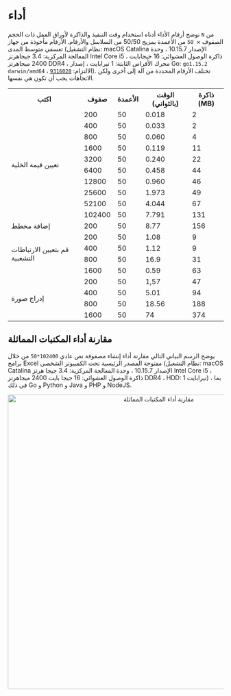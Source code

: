 # أداء

توضح أرقام الأداء أدناه استخدام وقت التنفيذ والذاكرة لأوراق العمل ذات الحجم `N` من الصفوف ×` 50` من الأعمدة بمزيج 50/50 من السلاسل والأرقام. الأرقام مأخوذة من جهاز تعسفي متوسط المدى (نظام التشغيل: macOS Catalina الإصدار 10.15.7 ، وحدة المعالجة المركزية: 3.4 جيجاهرتز Intel Core i5 ، ذاكرة الوصول العشوائي: 16 جيجابايت 2400 ميجاهرتز DDR4 ، محرك الأقراص الثابتة: 1 تيرابايت ، إصدار Go: `go1.15.2 darwin/amd64` ، الالتزام: [`9316028`](https://github.com/360EntSecGroup-Skylar/excelize/tree/93160287bb7fa6479c73ee031b5ed771972a17a8)). تختلف الأرقام المحددة من آلة إلى أخرى ولكن الاتجاهات يجب أن تكون هي نفسها.

<table>
    <tr>
        <th>اكتب</th>
        <th>صفوف</th>
        <th>الأعمدة</th>
        <th>الوقت (بالثواني)</th>
        <th>ذاكرة (MB)</th>
    </tr>
    <tr>
        <td rowspan="10">تعيين قيمة الخلية</td>
        <td>200</td>
        <td>50</td>
        <td>0.018</td>
        <td>2</td>
    </tr>
    <tr>
        <td>400</td>
        <td>50</td>
        <td>0.033</td>
        <td>2</td>
    </tr>
    <tr>
        <td>800</td>
        <td>50</td>
        <td>0.060</td>
        <td>4</td>
    </tr>
    <tr>
        <td>1600</td>
        <td>50</td>
        <td>0.119</td>
        <td>11</td>
    </tr>
    <tr>
        <td>3200</td>
        <td>50</td>
        <td>0.240</td>
        <td>22</td>
    </tr>
    <tr>
        <td>6400</td>
        <td>50</td>
        <td>0.458</td>
        <td>44</td>
    </tr>
    <tr>
        <td>12800</td>
        <td>50</td>
        <td>0.960</td>
        <td>46</td>
    </tr>
    <tr>
        <td>25600</td>
        <td>50</td>
        <td>1.973</td>
        <td>49</td>
    </tr>
    <tr>
        <td>52100</td>
        <td>50</td>
        <td>4.044</td>
        <td>67</td>
    </tr>
    <tr>
        <td>102400</td>
        <td>50</td>
        <td>7.791</td>
        <td>131</td>
    </tr>
    <tr>
        <td rowspan="1">إضافة مخطط</td>
        <td>200</td>
        <td>50</td>
        <td>8.77</td>
        <td>156</td>
    </tr>
    <tr>
        <td rowspan="4">قم بتعيين الارتباطات التشعبية</td>
        <td>200</td>
        <td>50</td>
        <td>1.08</td>
        <td>9</td>
    </tr>
    <tr>
        <td>400</td>
        <td>50</td>
        <td>1.12</td>
        <td>9</td>
    </tr>
    <tr>
        <td>800</td>
        <td>50</td>
        <td>16.9</td>
        <td>31</td>
    </tr>
    <tr>
        <td>1600</td>
        <td>50</td>
        <td>0.59</td>
        <td>63</td>
    </tr>
    <tr>
        <td rowspan="4">إدراج صورة</td>
        <td>200</td>
        <td>50</td>
        <td>1,57</td>
        <td>47</td>
    </tr>
    <tr>
        <td>400</td>
        <td>50</td>
        <td>5.01</td>
        <td>94</td>
    </tr>
    <tr>
        <td>800</td>
        <td>50</td>
        <td>18.56</td>
        <td>188</td>
    </tr>
    <tr>
        <td>1600</td>
        <td>50</td>
        <td>74</td>
        <td>374</td>
    </tr>
</table>

## مقارنة أداء المكتبات المماثلة

يوضح الرسم البياني التالي مقارنة أداء إنشاء مصفوفة نص عادي `102400*50` من خلال برامج Excel مفتوحة المصدر الرئيسية تحت الكمبيوتر الشخصي (نظام التشغيل: macOS Catalina الإصدار 10.15.7 ، وحدة المعالجة المركزية: 3.4 جيجا هرتز Intel Core i5 ، ذاكرة الوصول العشوائي: 16 جيجا بايت 2400 ميجاهرتز DDR4 ، HDD: 1 تيرابايت) ، بما في ذلك Go و Python و Java و PHP و NodeJS.

<p align="center"><img width="688" src="https://xuri.me/wp-content/uploads/2016/08/excelize-golang-library-for-reading-and-writing-xlsx-files-3.png" alt="مقارنة أداء المكتبات المماثلة"></p>
